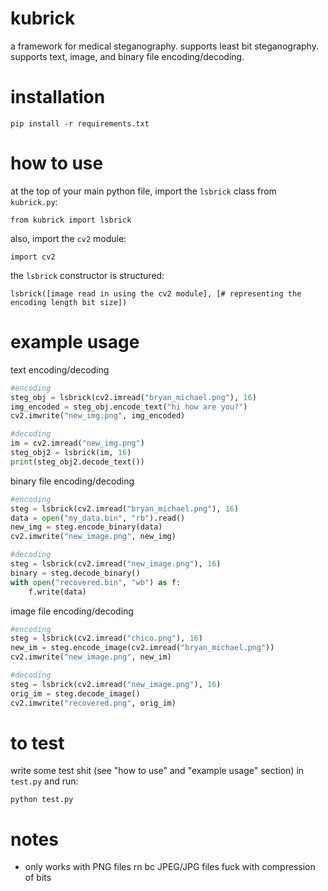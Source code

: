 # kubrick

a framework for medical steganography.
supports least bit steganography.
supports text, image, and binary file encoding/decoding.

# installation

`pip install -r requirements.txt`

# how to use

at the top of your main python file, import the `lsbrick` class from `kubrick.py`:

`from kubrick import lsbrick`

also, import the `cv2` module:

`import cv2`

the `lsbrick` constructor is structured:

`lsbrick([image read in using the cv2 module], [# representing the encoding length bit size])`

# example usage

text encoding/decoding

```python
#encoding
steg_obj = lsbrick(cv2.imread("bryan_michael.png"), 16)
img_encoded = steg_obj.encode_text("hi how are you?")
cv2.imwrite("new_img.png", img_encoded)

#decoding
im = cv2.imread("new_img.png")
steg_obj2 = lsbrick(im, 16)
print(steg_obj2.decode_text())
```

binary file encoding/decoding

```python
#encoding
steg = lsbrick(cv2.imread("bryan_michael.png"), 16)
data = open("my_data.bin", "rb").read()
new_img = steg.encode_binary(data)
cv2.imwrite("new_image.png", new_img)

#decoding
steg = lsbrick(cv2.imread("new_image.png"), 16)
binary = steg.decode_binary()
with open("recovered.bin", "wb") as f:
    f.write(data)
```

image file encoding/decoding

```python
#encoding
steg = lsbrick(cv2.imread("chico.png"), 16)
new_im = steg.encode_image(cv2.imread("bryan_michael.png"))
cv2.imwrite("new_image.png", new_im)

#decoding
steg = lsbrick(cv2.imread("new_image.png"), 16)
orig_im = steg.decode_image()
cv2.imwrite("recovered.png", orig_im)
```

# to test

write some test shit (see "how to use" and "example usage" section) in `test.py`
and run:

`python test.py`

# notes

- only works with PNG files rn bc JPEG/JPG files fuck with compression of bits
